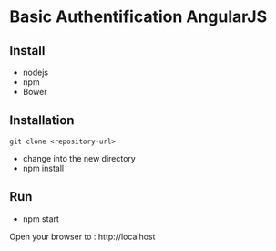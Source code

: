 # Basic Authentification AngularJS


## Install
* nodejs
* npm
* Bower

## Installation
```
git clone <repository-url> 
```
* change into the new directory
* npm install

## Run
* npm start

Open your browser to : http://localhost
